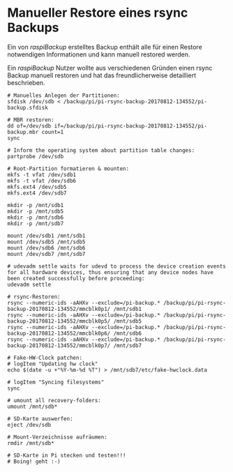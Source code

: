 # Manueller Restore eines rsync Backups

Ein von *raspiBackup* erstelltes Backup enthält alle für einen Restore
notwendigen Informationen und kann manuell restored werden.

Ein *raspiBackup* Nutzer wollte aus verschiedenen Gründen einen rsync Backup
manuell restoren und hat das freundlicherweise detailliert beschrieben.

```
# Manuelles Anlegen der Partitionen:
sfdisk /dev/sdb < /backup/pi/pi-rsync-backup-20170812-134552/pi-backup.sfdisk

# MBR restoren:
dd of=/dev/sdb if=/backup/pi/pi-rsync-backup-20170812-134552/pi-backup.mbr count=1
sync

# Inform the operating system about partition table changes:
partprobe /dev/sdb

# Root-Partition formatieren & mounten:
mkfs -t vfat /dev/sdb1
mkfs -t vfat /dev/sdb6
mkfs.ext4 /dev/sdb5
mkfs.ext4 /dev/sdb7

mkdir -p /mnt/sdb1
mkdir -p /mnt/sdb5
mkdir -p /mnt/sdb6
mkdir -p /mnt/sdb7

mount /dev/sdb1 /mnt/sdb1
mount /dev/sdb5 /mnt/sdb5
mount /dev/sdb6 /mnt/sdb6
mount /dev/sdb7 /mnt/sdb7

# udevadm settle waits for udevd to process the device creation events for all hardware devices, thus ensuring that any device nodes have been created successfully before proceeding:
udevadm settle

# rsync-Restoren:
rsync --numeric-ids -aAHXv --exclude=/pi-backup.* /backup/pi/pi-rsync-backup-20170812-134552/mmcblk0p1/ /mnt/sdb1
rsync --numeric-ids -aAHXv --exclude=/pi-backup.* /backup/pi/pi-rsync-backup-20170812-134552/mmcblk0p5/ /mnt/sdb5
rsync --numeric-ids -aAHXv --exclude=/pi-backup.* /backup/pi/pi-rsync-backup-20170812-134552/mmcblk0p6/ /mnt/sdb6
rsync --numeric-ids -aAHXv --exclude=/pi-backup.* /backup/pi/pi-rsync-backup-20170812-134552/mmcblk0p7/ /mnt/sdb7

# Fake-HW-Clock patchen:
# logItem "Updating hw clock"
echo $(date -u +"%Y-%m-%d %T") > /mnt/sdb7/etc/fake-hwclock.data

# logItem "Syncing filesystems"
sync

# umount all recovery-folders:
umount /mnt/sdb*

# SD-Karte auswerfen:
eject /dev/sdb

# Mount-Verzeichnisse aufräumen:
rmdir /mnt/sdb*

# SD-Karte in Pi stecken und testen!!!
# Boing! geht :-)
```

[.status]: rst
[.source]: https://www.linux-tips-and-tricks.de/de/raspibackupcategoried/497-raspibackup-manueller-restore-eines-backups
[.source]: https://www.linux-tips-and-tricks.de/en/raspibackupcategorye/498-raspibackup-manual-restore

